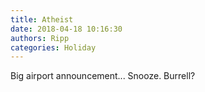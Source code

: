 ```yaml
---
title: Atheist
date: 2018-04-18 10:16:30
authors: Ripp
categories: Holiday
---
```


 Big airport announcement...
Snooze.
Burrell?